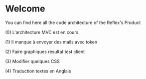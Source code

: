 # Welcome

You can find here all the code architecture of the Reflex's Product


(0) L'architecture MVC est en cours.

(1) Il manque à envoyer des mails avec token

(2) Faire graphiques résultat test client

(3) Modifier quelques CSS

(4) Traduction textes en Anglais

